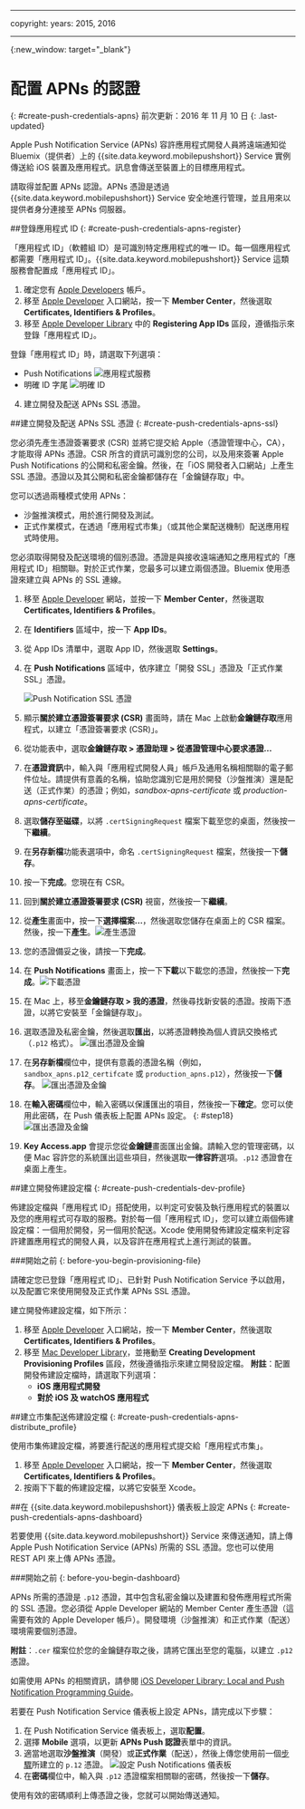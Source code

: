 
---

copyright:
 years: 2015, 2016

---

{:new_window: target="_blank"}
# 配置 APNs 的認證
{: #create-push-credentials-apns}
前次更新：2016 年 11 月 10 日
{: .last-updated}

Apple Push Notification Service (APNs) 容許應用程式開發人員將遠端通知從 Bluemix（提供者）上的 {{site.data.keyword.mobilepushshort}} Service 實例傳送給 iOS 裝置及應用程式。訊息會傳送至裝置上的目標應用程式。 

請取得並配置 APNs 認證。APNs 憑證是透過 {{site.data.keyword.mobilepushshort}} Service 安全地進行管理，並且用來以提供者身分連接至 APNs 伺服器。

<!-- 1. Obtain an [Apple Developers](https://developer.apple.com/) account.-->

<!--2. [Register an App ID](#create-push-credentials-apns-register)
3. [Create a development and distribution APNs SSL certificate](#create-push-credentials-apns-ssl)
4. [Create a development provisioning profile](#create-push-credentials-dev-profile)
5. [Create a store distribution provisioning profile](#create-push-credentials-apns-distribute_profile)
6. [Creating .p12 push certificate file for Bluemix push](#create-p12-push-certificate-file-for-Bluemix-push)
7. [Set up APNs on the Push Dashboard](#create-push-credentials-apns-dashboard)
-->


##登錄應用程式 ID
{: #create-push-credentials-apns-register}


「應用程式 ID」（軟體組 ID）是可識別特定應用程式的唯一 ID。每一個應用程式都需要「應用程式 ID」。{{site.data.keyword.mobilepushshort}} Service 這類服務會配置成「應用程式 ID」。

1. 確定您有 [Apple Developers](https://developer.apple.com/) 帳戶。
2. 移至 [Apple Developer](https://developer.apple.com) 入口網站，按一下 **Member Center**，然後選取 **Certificates, Identifiers & Profiles**。
3. 移至 [Apple Developer Library](https://developer.apple.com/library/mac/documentation/IDEs/Conceptual/AppDistributionGuide/MaintainingProfiles/MaintainingProfiles.html#//apple_ref/doc/uid/TP40012582-CH30-SW991) 中的 **Registering App IDs** 區段，遵循指示來登錄「應用程式 ID」。

登錄「應用程式 ID」時，請選取下列選項：

* Push Notifications
![應用程式服務](images/appID_appservices_enablepush.jpg)
* 明確 ID 字尾
![明確 ID](images/appID_bundleID.jpg)
4. 建立開發及配送 APNs SSL 憑證。

##建立開發及配送 APNs SSL 憑證
{: #create-push-credentials-apns-ssl}

您必須先產生憑證簽署要求 (CSR) 並將它提交給 Apple（憑證管理中心，CA），才能取得 APNs 憑證。CSR 所含的資訊可識別您的公司，以及用來簽署 Apple Push Notifications 的公開和私密金鑰。然後，在「iOS 開發者入口網站」上產生 SSL 憑證。憑證以及其公開和私密金鑰都儲存在「金鑰鏈存取」中。

<!-- ###Before you begin -->
<!-- {: before-you-begin-certificate} -->

<!--[Register an App ID](#create-push-credentials-apns-register)-->

您可以透過兩種模式使用 APNs： 

* 沙盤推演模式，用於進行開發及測試。
* 正式作業模式，在透過「應用程式市集」（或其他企業配送機制）配送應用程式時使用。

您必須取得開發及配送環境的個別憑證。憑證是與接收遠端通知之應用程式的「應用程式 ID」相關聯。對於正式作業，您最多可以建立兩個憑證。Bluemix 使用憑證來建立與 APNs 的 SSL 連線。

<!-- Create a development and distribution SSL certificate. -->

1. 移至 [Apple Developer](https://developer.apple.com) 網站，並按一下 **Member Center**，然後選取 **Certificates, Identifiers & Profiles**。
2. 在 **Identifiers** 區域中，按一下 **App IDs**。
3. 從 App IDs 清單中，選取 <!--newly created--> App ID，然後選取 **Settings**。
4. 在 **Push Notifications** 區域中，依序建立「開發 SSL」憑證及「正式作業 SSL」憑證。

	![Push Notification SSL 憑證](images/certificate_createssl.jpg)

5. 顯示**關於建立憑證簽署要求 (CSR)** 畫面時，請在 Mac 上啟動**金鑰鏈存取**應用程式，以建立「憑證簽署要求 (CSR)」。
6. 從功能表中，選取**金鑰鏈存取 > 憑證助理 > 從憑證管理中心要求憑證...** 
7. 在**憑證資訊**中，輸入與「應用程式開發人員」帳戶及通用名稱相關聯的電子郵件位址。請提供有意義的名稱，協助您識別它是用於開發（沙盤推演）還是配送（正式作業）的憑證；例如，*sandbox-apns-certificate* 或 *production-apns-certificate*。
8. 選取**儲存至磁碟**，以將 `.certSigningRequest` 檔案下載至您的桌面，然後按一下**繼續**。
9. 在**另存新檔**功能表選項中，命名 `.certSigningRequest` 檔案，然後按一下**儲存**。
10. 按一下**完成**。您現在有 CSR。
11. 回到**關於建立憑證簽署要求 (CSR)** 視窗，然後按一下**繼續**。 
12. 從**產生**畫面中，按一下**選擇檔案...**，然後選取您儲存在桌面上的 CSR 檔案。然後，按一下**產生**。![產生憑證](images/generate_certificate.jpg)
13. 您的憑證備妥之後，請按一下**完成**。
14. 在 **Push Notifications** 畫面上，按一下**下載**以下載您的憑證，然後按一下**完成**。![下載憑證](images/certificate_download.jpg)
15. 在 Mac 上，移至**金鑰鏈存取 > 我的憑證**，然後尋找新安裝的憑證。按兩下憑證，以將它安裝至「金鑰鏈存取」。
16. 選取憑證及私密金鑰，然後選取**匯出**，以將憑證轉換為個人資訊交換格式（`.p12` 格式）。
![匯出憑證及金鑰](images/keychain_export_key.jpg)
17. 在**另存新檔**欄位中，提供有意義的憑證名稱（例如，`sandbox_apns.p12_certifcate` 或 `production_apns.p12`），然後按一下**儲存**。
![匯出憑證及金鑰](images/certificate_p12v2.jpg)
18. 在**輸入密碼**欄位中，輸入密碼以保護匯出的項目，然後按一下**確定**。您可以使用此密碼，在 Push 儀表板上配置 APNs 設定。
{: #step18}
	![匯出憑證及金鑰](images/export_p12.jpg)
19. **Key Access.app** 會提示您從**金鑰鏈**畫面匯出金鑰。請輸入您的管理密碼，以便 Mac 容許您的系統匯出這些項目，然後選取**一律容許**選項。`.p12` 憑證會在桌面上產生。


##建立開發佈建設定檔
{: #create-push-credentials-dev-profile}

佈建設定檔與「應用程式 ID」搭配使用，以判定可安裝及執行應用程式的裝置以及您的應用程式可存取的服務。對於每一個「應用程式 ID」，您可以建立兩個佈建設定檔：一個用於開發，另一個用於配送。Xcode 使用開發佈建設定檔來判定容許建置應用程式的開發人員，以及容許在應用程式上進行測試的裝置。

###開始之前
{: before-you-begin-provisioning-file}

請確定您已登錄「應用程式 ID」、已針對 Push Notification Service 予以啟用，以及配置它來使用開發及正式作業 APNs SSL 憑證。

建立開發佈建設定檔，如下所示：

1. 移至 [Apple Developer](https://developer.apple.com) 入口網站，按一下 **Member Center**，然後選取 **Certificates, Identifiers & Profiles**。
2. 移至 [Mac Developer Library](https://developer.apple.com/library/mac/documentation/IDEs/Conceptual/AppDistributionGuide/MaintainingProfiles/MaintainingProfiles.html#//apple_ref/doc/uid/TP40012582-CH30-SW62site)，並捲動至 **Creating Development Provisioning Profiles** 區段，然後遵循指示來建立開發設定檔。
**附註**：配置開發佈建設定檔時，請選取下列選項：
	* **iOS 應用程式開發**
	* **對於 iOS 及 watchOS 應用程式**



##建立市集配送佈建設定檔
{: #create-push-credentials-apns-distribute_profile}

使用市集佈建設定檔，將要進行配送的應用程式提交給「應用程式市集」。

1. 移至 [Apple Developer](https://developer.apple.com) 入口網站，按一下 **Member Center**，然後選取 **Certificates, Identifiers & Profiles**。
2. 按兩下下載的佈建設定檔，以將它安裝至 Xcode。

##在 {{site.data.keyword.mobilepushshort}} 儀表板上設定 APNs
{: #create-push-credentials-apns-dashboard}

若要使用 {{site.data.keyword.mobilepushshort}} Service 來傳送通知，請上傳 Apple Push Notification Service (APNs) 所需的 SSL 憑證。您也可以使用 REST API 來上傳 APNs 憑證。


###開始之前
{: before-you-begin-dashboard}


<!-- Get your development and production APNs SSL certificate and the password associated with each type of certificate. For information, see Creating and configuring push credentials for APNs.-->

APNs 所需的憑證是 `.p12` 憑證，其中包含私密金鑰以及建置和發佈應用程式所需的 SSL 憑證。您必須從 Apple Developer 網站的 Member Center 產生憑證（這需要有效的 Apple Developer 帳戶）。開發環境（沙盤推演）和正式作業（配送）環境需要個別憑證。

**附註**：`.cer` 檔案位於您的金鑰鏈存取之後，請將它匯出至您的電腦，以建立 `.p12` 憑證。

如需使用 APNs 的相關資訊，請參閱 [iOS Developer Library: Local and Push Notification Programming Guide](https://developer.apple.com/library/ios/documentation/NetworkingInternet/Conceptual/RemoteNotificationsPG/Chapters/ProvisioningDevelopment.html#//apple_ref/doc/uid/TP40008194-CH104-SW4)。

若要在 Push Notification Service 儀表板上設定 APNs，請完成以下步驟：

1. 在 Push Notification Service 儀表板上，選取**配置**。
2. 選擇 **Mobile** 選項，以更新 **APNs Push 認證**表單中的資訊。
3. 適當地選取**沙盤推演**（開發）或**正式作業**（配送），然後上傳您使用前一個[步驟](#step18)所建立的 `p.12` 憑證。
![設定 Push Notifications 儀表板](images/wizard.jpg)
3. 在**密碼**欄位中，輸入與 `.p12` 憑證檔案相關聯的密碼，然後按一下**儲存**。


使用有效的密碼順利上傳憑證之後，您就可以開始傳送通知。
